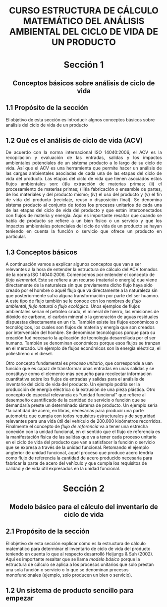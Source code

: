 <div align="center">

# CURSO ESTRUCTURA DE CÁLCULO MATEMÁTICO DEL ANÁLISIS AMBIENTAL DEL CICLO DE VIDA DE UN PRODUCTO<br>

</div>

<div align="center">

# Sección 1
## Conceptos básicos sobre análisis de ciclo de vida

</div>

## 1.1 Propósito de la sección
El objetivo de esta sección es introducir algnos conceptos básicos sobre análisis del ciclo de vida de un producto
## 1.2 Qué es el análisis de ciclo de vida (ACV)

<div style="text-align: justify;">
De acuerdo con la norma internacional ISO 14040:2006, el ACV es la recopilación y evaluación de las entradas, salidas y los impactos ambientales potenciales de un sistema producto a lo largo de su ciclo de vida. Así que el ACV es una herramienta que permite hacer un análisis de las cargas ambientales asociadas de cada una de las etapas del ciclo de vida del producto. Las etapas del ciclo de vida que tienen asociados estos flujos ambientales son: (i)la extracción de materias primas; (ii) el procesamiento de materias primas; (iii)la fabricación o ensamble de partes, de los materiales y del producto mismo; (iv) el uso del producto y (v) el fin de vida del producto (reciclaje, reuso o disposición final). Se denomina sistema producto al conjunto de todos los procesos unitarios de cada una de las etapas del ciclo de vida del producto y que están interconectados con flujos de materia y energía. Aquí es importante resaltar que cuando se habla de producto se refiere a un bien físico o un servicio y que los impactos ambientales potenciales del ciclo de vida de un producto se hayan teniendo en cuenta la función o servicio que ofrece un producto en particular.</div>

## 1.3 Conceptos básicos
A continuación vamos a explicar algunos conceptos que van a ser relevantes a la hora de entender la estructura de cálculo del ACV tomados de la norma ISO 14040:2006. Comencemos por entender el concepto de *flujo elemental*. Este se refiere a un recurso (material o energía) que viene directamente de la naturaleza sin que previamente dicho flujo haya sido creado por el hombre o aquél flujo que va directamente a la naturaleza sin que posteriormente sufra alguna transformación por parte del ser huamno. A este tipo de flujo también se le conoce con los nombres de *flujo ambiental*, *flujo natural* o *flujo ecológico*. Unos ejemplos de flujos ambientales serían el petróleo crudo, el mineral de hierro, las emisiones de dióxido de carbono, el carbón mineral o la generación de aguas residuales dispuestas directamente en un río. También existe los flujos económicos o tecnológicos, los cuales son flujos de materia y energía que son creados por intervención del hombre. Se denominan tecnológicos porque para su creación fué necesario la aplicación de tecnología desarrollada por el ser humano. También se denominan económicos porque esos flujos se tranzan en el mercado. Un ejemplo de flujos económicos son la energía eléctrica, el poliestireno o el diesel.

Otro concepto fundamental es *proceso unitario*, que corresponde a uan función que es capaz de transformar unas entradas en unas salidas y se constituye como el elemento más pequeño para recolectar información cuantitativa sobre los flujos de entradas y salidas para el análsiis de inventario del ciclo de vida del producto. Un ejemplo podría ser la producción de energía eléctrica o la extrusión de una pieza plástica. Otro concepto de especial relevancia es *unidad funcional" que refiere al desempeño cuantificado de la cantidad de servicio o función que se demandaría preste un determinado sistema de producto. Un ejemplo sería *la cantidad de acero, en libras, necesarias para
producir una parte automotriz que cumpla con todos requisitos estructurales y de seguridad relevantes para una vida útil del vehículo de 200.000 kioómetros recorridos. Finalmente el concepto de *flujo de referencia* va a tener una estrecha conexión con la unidad funcional, en el sentido que el flujo de referencia es la manifestación física de las salidas que va a tener cada proceso unitario en el ciclo de vida del producto que van a satisfacer la función o servicio que se expresa a través de la unidad funcional. Retomando el ejemplo angterior de unidad funcional, aquél proceso que produce acero tendría como flujo de referencia la cantidad de acero producido necesaria para fabricar la parte de acero del vehículo y que cumpla los requisitos de calidad y de vida útil expresados en la unidad funcional.</div>

<div align="center">

</div>

<div align="center">

# Sección 2
## Modelo básico para el cálculo del inventario de ciclo de vida

</div>

## 2.1 Propósito de la sección 
El objetivo de esta sección explicar cómo es la estructura de cálculo matemático para determinar el inventario de ciclo de vida del producto teniendo en cuenta lo que al respecto desarrolló Heijungs & Suh (2002). Aquí es importante resaltar que se llama *modelo básico* porque la estructura de cálculo se aplica a los procesos unitarios que solo prestan una sola función o servicio o lo que se denominan procesos monofuncionales (ejemplo, solo producen un bien o servicio).</div> 
## 1.2 Un sistema de producto sencillo para empezar





